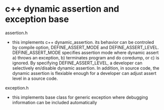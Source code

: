 # c++ dynamic assertion and exception base

assertion.h
- this implements c++ dynamic_assertion. its behavior can be controled by compile option, DEFINE_ASSERT_MODE and DEFINE_ASSERT_LEVEL. DEFINE_ASSERT_MODE specifies assertion mode where dynamic assert a) throws an exception, b) terminates program and do coredump, or c) is ignored. By specifying DEFINE_ASSERT_LEVEL, a developer can selectively en/disable dynamic assertion. In addition, in source code, the dynamic assertion is flexiable enough for a developer can adjust assert level in a source code.

exception.h
- this implements base class for generic exception where debugging information can be included automatically
